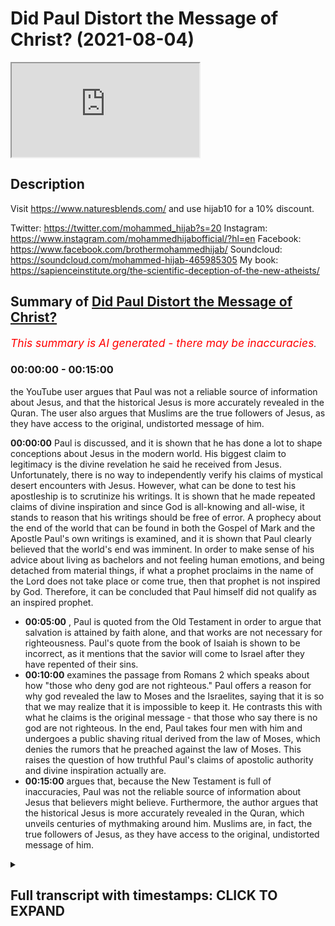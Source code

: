 # Did Paul Distort the Message of Christ? (2021-08-04)

<iframe loading='lazy' allow='autoplay' src='https://www.youtube.com/embed/FUb8dxd63RI'></iframe>

## Description

Visit https://www.naturesblends.com/ and use hijab10 for a 10% discount. 

Twitter: https://twitter.com/mohammed_hijab?s=20
Instagram: https://www.instagram.com/mohammedhijabofficial/?hl=en
Facebook: https://www.facebook.com/brothermohammedhijab/
Soundcloud: https://soundcloud.com/mohammed-hijab-465985305
My book: https://sapienceinstitute.org/the-scientific-deception-of-the-new-atheists/

## Summary of [Did Paul Distort the Message of Christ?](https://www.youtube.com/watch?v=FUb8dxd63RI)


*<span style="color:red; font-size:125%">This summary is AI generated - there may be inaccuracies</span>. [](/)*

### <a onclick="modifyYTiframeseektime('0')">00:00:00</a> - <a onclick="modifyYTiframeseektime('900')">00:15:00</a>

 the YouTube user argues that Paul was not a reliable source of information about Jesus, and that the historical Jesus is more accurately revealed in the Quran. The user also argues that Muslims are the true followers of Jesus, as they have access to the original, undistorted message of him.

**<a onclick="modifyYTiframeseektime('0')">00:00:00</a>**  Paul is discussed, and it is shown that he has done a lot to shape conceptions about Jesus in the modern world. His biggest claim to legitimacy is the divine revelation he said he received from Jesus. Unfortunately, there is no way to independently verify his claims of mystical desert encounters with Jesus. However, what can be done to test his apostleship is to scrutinize his writings. It is shown that he made repeated claims of divine inspiration and since God is all-knowing and all-wise, it stands to reason that his writings should be free of error. A prophecy about the end of the world that can be found in both the Gospel of Mark and the Apostle Paul's own writings is examined, and it is shown that Paul clearly believed that the world's end was imminent. In order to make sense of his advice about living as bachelors and not feeling human emotions, and being detached from material things, if what a prophet proclaims in the name of the Lord does not take place or come true, then that prophet is not inspired by God. Therefore, it can be concluded that Paul himself did not qualify as an inspired prophet.
* **<a onclick="modifyYTiframeseektime('300')">00:05:00</a>** , Paul is quoted from the Old Testament in order to argue that salvation is attained by faith alone, and that works are not necessary for righteousness. Paul's quote from the book of Isaiah is shown to be incorrect, as it mentions that the savior will come to Israel after they have repented of their sins.
* **<a onclick="modifyYTiframeseektime('600')">00:10:00</a>**  examines the passage from Romans 2 which speaks about how "those who deny god are not righteous." Paul offers a reason for why god revealed the law to Moses and the Israelites, saying that it is so that we may realize that it is impossible to keep it. He contrasts this with what he claims is the original message - that those who say there is no god are not righteous. In the end, Paul takes four men with him and undergoes a public  shaving ritual derived from the law of Moses, which denies the rumors that he preached against the law of Moses. This raises the question of how truthful Paul's claims of apostolic authority and divine inspiration actually are.
* **<a onclick="modifyYTiframeseektime('900')">00:15:00</a>** argues that, because the New Testament is full of inaccuracies, Paul was not the reliable source of information about Jesus that believers might believe. Furthermore, the author argues that the historical Jesus is more accurately revealed in the Quran, which unveils centuries of mythmaking around him. Muslims are, in fact, the true followers of Jesus, as they have access to the original, undistorted message of him.

<details><summary><h2>Full transcript with timestamps: CLICK TO EXPAND</h2></summary>

<a onclick="modifyYTiframeseektime('5')">0:00:05</a> paul of tarsus has done more than any  
<a onclick="modifyYTiframeseektime('7')">0:00:07</a> other person in history to influence and  
<a onclick="modifyYTiframeseektime('10')">0:00:10</a> shape conceptions about the person and  
<a onclick="modifyYTiframeseektime('12')">0:00:12</a> message of jesus  
<a onclick="modifyYTiframeseektime('14')">0:00:14</a> in this video we are going to consider  
<a onclick="modifyYTiframeseektime('16')">0:00:16</a> the question is paul a reliable source  
<a onclick="modifyYTiframeseektime('18')">0:00:18</a> of information about jesus  
<a onclick="modifyYTiframeseektime('25')">0:00:25</a> the early followers of jesus were hunted  
<a onclick="modifyYTiframeseektime('27')">0:00:27</a> and persecuted by paul who started out  
<a onclick="modifyYTiframeseektime('29')">0:00:29</a> as a zealous enemy of christianity  
<a onclick="modifyYTiframeseektime('32')">0:00:32</a> then one day while on a sandy desert  
<a onclick="modifyYTiframeseektime('34')">0:00:34</a> road to damascus paul said they had a  
<a onclick="modifyYTiframeseektime('36')">0:00:36</a> mystical encounter with a disembodied  
<a onclick="modifyYTiframeseektime('39')">0:00:39</a> voice claiming to be jesus  
<a onclick="modifyYTiframeseektime('41')">0:00:41</a> from there paul went on to become a  
<a onclick="modifyYTiframeseektime('43')">0:00:43</a> super evangelist dedicating his life to  
<a onclick="modifyYTiframeseektime('45')">0:00:45</a> spreading what he claimed was the  
<a onclick="modifyYTiframeseektime('47')">0:00:47</a> message of jesus  
<a onclick="modifyYTiframeseektime('49')">0:00:49</a> paul's biggest claim to legitimacy as an  
<a onclick="modifyYTiframeseektime('51')">0:00:51</a> apostle is the divine revelation which  
<a onclick="modifyYTiframeseektime('53')">0:00:53</a> he said he received directly from jesus  
<a onclick="modifyYTiframeseektime('56')">0:00:56</a> for example paul wrote i want you to  
<a onclick="modifyYTiframeseektime('59')">0:00:59</a> know brothers and sisters that the  
<a onclick="modifyYTiframeseektime('61')">0:01:01</a> gospel i preached is not of human origin  
<a onclick="modifyYTiframeseektime('64')">0:01:04</a> rather i received it by revelation from  
<a onclick="modifyYTiframeseektime('66')">0:01:06</a> jesus christ  
<a onclick="modifyYTiframeseektime('68')">0:01:08</a> unfortunately there is no way of  
<a onclick="modifyYTiframeseektime('70')">0:01:10</a> independently verifying paul's claims of  
<a onclick="modifyYTiframeseektime('73')">0:01:13</a> mystical desert encounters with jesus we  
<a onclick="modifyYTiframeseektime('75')">0:01:15</a> just have to take him at his word  
<a onclick="modifyYTiframeseektime('77')">0:01:17</a> what we can do to test paul's  
<a onclick="modifyYTiframeseektime('79')">0:01:19</a> apostleship is to scrutinize his  
<a onclick="modifyYTiframeseektime('81')">0:01:21</a> writings  
<a onclick="modifyYTiframeseektime('82')">0:01:22</a> he made repeated claims of divine  
<a onclick="modifyYTiframeseektime('84')">0:01:24</a> inspiration and since god is all-knowing  
<a onclick="modifyYTiframeseektime('86')">0:01:26</a> and all-wise it stands to reason that  
<a onclick="modifyYTiframeseektime('88')">0:01:28</a> paul's writings should be free of error  
<a onclick="modifyYTiframeseektime('96')">0:01:36</a> in the following prophecy paul provided  
<a onclick="modifyYTiframeseektime('98')">0:01:38</a> a timeline for the world's end  
<a onclick="modifyYTiframeseektime('101')">0:01:41</a> we will not all sleep but we will all be  
<a onclick="modifyYTiframeseektime('103')">0:01:43</a> changed in a flash in the twinkling of  
<a onclick="modifyYTiframeseektime('105')">0:01:45</a> an eye at the last trumpet  
<a onclick="modifyYTiframeseektime('108')">0:01:48</a> for the trumpet will sound the dead will  
<a onclick="modifyYTiframeseektime('110')">0:01:50</a> be raised imperishable and we will be  
<a onclick="modifyYTiframeseektime('112')">0:01:52</a> changed  
<a onclick="modifyYTiframeseektime('113')">0:01:53</a> sleep here is being used as a metaphor  
<a onclick="modifyYTiframeseektime('115')">0:01:55</a> for death so paul seems to be saying  
<a onclick="modifyYTiframeseektime('117')">0:01:57</a> that not all of the believers in his day  
<a onclick="modifyYTiframeseektime('119')">0:01:59</a> would die before the return of jesus  
<a onclick="modifyYTiframeseektime('122')">0:02:02</a> obviously this is a false prophecy as it  
<a onclick="modifyYTiframeseektime('124')">0:02:04</a> has been nearly 2 000 years since paul  
<a onclick="modifyYTiframeseektime('127')">0:02:07</a> wrote these words and the return of  
<a onclick="modifyYTiframeseektime('129')">0:02:09</a> jesus still has not taken place  
<a onclick="modifyYTiframeseektime('132')">0:02:12</a> in fact many new testament scholars and  
<a onclick="modifyYTiframeseektime('134')">0:02:14</a> thinkers conclude that paul and his  
<a onclick="modifyYTiframeseektime('136')">0:02:16</a> followers expected the imminent end of  
<a onclick="modifyYTiframeseektime('138')">0:02:18</a> the world  
<a onclick="modifyYTiframeseektime('139')">0:02:19</a> for example the distinguished new  
<a onclick="modifyYTiframeseektime('140')">0:02:20</a> testament scholar professor c k barrett  
<a onclick="modifyYTiframeseektime('143')">0:02:23</a> wrote in his commentary on this prophecy  
<a onclick="modifyYTiframeseektime('145')">0:02:25</a> paul expects that at the parousia second  
<a onclick="modifyYTiframeseektime('148')">0:02:28</a> coming of jesus he himself will not be  
<a onclick="modifyYTiframeseektime('150')">0:02:30</a> among the dead of whom he speaks in the  
<a onclick="modifyYTiframeseektime('152')">0:02:32</a> third person but among the living of  
<a onclick="modifyYTiframeseektime('155')">0:02:35</a> whom he speaks in the first person he  
<a onclick="modifyYTiframeseektime('157')">0:02:37</a> expected the parousia within his own  
<a onclick="modifyYTiframeseektime('159')">0:02:39</a> lifetime  
<a onclick="modifyYTiframeseektime('160')">0:02:40</a> a virtually identical end-of-world  
<a onclick="modifyYTiframeseektime('162')">0:02:42</a> prophecy can be found in the gospel of  
<a onclick="modifyYTiframeseektime('164')">0:02:44</a> mark the renowned christian apologist c  
<a onclick="modifyYTiframeseektime('167')">0:02:47</a> s lewis wrote that it is the most  
<a onclick="modifyYTiframeseektime('170')">0:02:50</a> embarrassing verse in the bible  
<a onclick="modifyYTiframeseektime('172')">0:02:52</a> now some christians try to defend paul  
<a onclick="modifyYTiframeseektime('174')">0:02:54</a> by claiming that when he made the  
<a onclick="modifyYTiframeseektime('176')">0:02:56</a> statement we will not all sleep he was  
<a onclick="modifyYTiframeseektime('178')">0:02:58</a> not including the believers of his day  
<a onclick="modifyYTiframeseektime('180')">0:03:00</a> among those who will not taste death but  
<a onclick="modifyYTiframeseektime('183')">0:03:03</a> rather he was referring to believers at  
<a onclick="modifyYTiframeseektime('185')">0:03:05</a> some unspecified time in the future  
<a onclick="modifyYTiframeseektime('187')">0:03:07</a> so what did paul intend by a statement  
<a onclick="modifyYTiframeseektime('190')">0:03:10</a> shall we interpret it literally or  
<a onclick="modifyYTiframeseektime('191')">0:03:11</a> figuratively  
<a onclick="modifyYTiframeseektime('192')">0:03:12</a> we can look to paul's related prophecies  
<a onclick="modifyYTiframeseektime('195')">0:03:15</a> to help us arrive at the correct  
<a onclick="modifyYTiframeseektime('196')">0:03:16</a> understanding  
<a onclick="modifyYTiframeseektime('197')">0:03:17</a> in the following prophecy paul advised  
<a onclick="modifyYTiframeseektime('199')">0:03:19</a> believers with regards to how they  
<a onclick="modifyYTiframeseektime('201')">0:03:21</a> should conduct themselves going forward  
<a onclick="modifyYTiframeseektime('204')">0:03:24</a> but those who marry will face many  
<a onclick="modifyYTiframeseektime('205')">0:03:25</a> troubles in this life and i want to  
<a onclick="modifyYTiframeseektime('207')">0:03:27</a> spare you this what i mean brothers and  
<a onclick="modifyYTiframeseektime('209')">0:03:29</a> sisters is that the time is short from  
<a onclick="modifyYTiframeseektime('212')">0:03:32</a> now on those who have wives should live  
<a onclick="modifyYTiframeseektime('214')">0:03:34</a> as if they do not  
<a onclick="modifyYTiframeseektime('216')">0:03:36</a> those who mourn as if they did not  
<a onclick="modifyYTiframeseektime('218')">0:03:38</a> those who are happy as if they were not  
<a onclick="modifyYTiframeseektime('221')">0:03:41</a> those who buy something as if it were  
<a onclick="modifyYTiframeseektime('223')">0:03:43</a> not theirs to keep  
<a onclick="modifyYTiframeseektime('224')">0:03:44</a> those who use the things of the world as  
<a onclick="modifyYTiframeseektime('226')">0:03:46</a> if not engrossed in them for this world  
<a onclick="modifyYTiframeseektime('228')">0:03:48</a> in its present form is passing away  
<a onclick="modifyYTiframeseektime('231')">0:03:51</a> note paul's statements about marriage  
<a onclick="modifyYTiframeseektime('233')">0:03:53</a> emotions and materialism  
<a onclick="modifyYTiframeseektime('235')">0:03:55</a> believers are told that all such  
<a onclick="modifyYTiframeseektime('236')">0:03:56</a> activities are futile as time is short  
<a onclick="modifyYTiframeseektime('239')">0:03:59</a> and the world is passing away believers  
<a onclick="modifyYTiframeseektime('241')">0:04:01</a> are advised to avoid such things from  
<a onclick="modifyYTiframeseektime('243')">0:04:03</a> now on i.e with immediate effect going  
<a onclick="modifyYTiframeseektime('246')">0:04:06</a> forward  
<a onclick="modifyYTiframeseektime('246')">0:04:06</a> this is clear proof that paul genuinely  
<a onclick="modifyYTiframeseektime('249')">0:04:09</a> believed that the world's end was  
<a onclick="modifyYTiframeseektime('250')">0:04:10</a> imminent otherwise his advice about  
<a onclick="modifyYTiframeseektime('252')">0:04:12</a> living as bachelors not feeling human  
<a onclick="modifyYTiframeseektime('254')">0:04:14</a> emotions and being completely detached  
<a onclick="modifyYTiframeseektime('256')">0:04:16</a> from material things is nonsensical as  
<a onclick="modifyYTiframeseektime('259')">0:04:19</a> christians would have been unnecessarily  
<a onclick="modifyYTiframeseektime('261')">0:04:21</a> going about life as celibate emotionless  
<a onclick="modifyYTiframeseektime('263')">0:04:23</a> ascetics for nearly 2 000 years and  
<a onclick="modifyYTiframeseektime('265')">0:04:25</a> counting  
<a onclick="modifyYTiframeseektime('266')">0:04:26</a> this is highly problematic when we  
<a onclick="modifyYTiframeseektime('268')">0:04:28</a> consider the standard that the old  
<a onclick="modifyYTiframeseektime('269')">0:04:29</a> testament lays out for true divine  
<a onclick="modifyYTiframeseektime('271')">0:04:31</a> inspiration  
<a onclick="modifyYTiframeseektime('272')">0:04:32</a> if what a prophet proclaims in the name  
<a onclick="modifyYTiframeseektime('274')">0:04:34</a> of the lord does not take place or come  
<a onclick="modifyYTiframeseektime('276')">0:04:36</a> true that is a message the lord has not  
<a onclick="modifyYTiframeseektime('279')">0:04:39</a> spoken  
<a onclick="modifyYTiframeseektime('280')">0:04:40</a> we can see that according to the bible  
<a onclick="modifyYTiframeseektime('282')">0:04:42</a> itself anyone who makes a claim about  
<a onclick="modifyYTiframeseektime('284')">0:04:44</a> the future which then fails to come true  
<a onclick="modifyYTiframeseektime('286')">0:04:46</a> cannot be inspired by god  
<a onclick="modifyYTiframeseektime('294')">0:04:54</a> one of paul's core teachings is the idea  
<a onclick="modifyYTiframeseektime('296')">0:04:56</a> that salvation is achieved through faith  
<a onclick="modifyYTiframeseektime('298')">0:04:58</a> in jesus alone and not any kind of works  
<a onclick="modifyYTiframeseektime('301')">0:05:01</a> as paul informed us but what does it say  
<a onclick="modifyYTiframeseektime('304')">0:05:04</a> the word is near you it is in your mouth  
<a onclick="modifyYTiframeseektime('307')">0:05:07</a> and in your heart  
<a onclick="modifyYTiframeseektime('308')">0:05:08</a> that is the message concerning faith  
<a onclick="modifyYTiframeseektime('310')">0:05:10</a> that we proclaim  
<a onclick="modifyYTiframeseektime('312')">0:05:12</a> if you declare with your mouth jesus is  
<a onclick="modifyYTiframeseektime('314')">0:05:14</a> lord and believe in your heart that god  
<a onclick="modifyYTiframeseektime('316')">0:05:16</a> raised him from the dead you will be  
<a onclick="modifyYTiframeseektime('317')">0:05:17</a> saved  
<a onclick="modifyYTiframeseektime('319')">0:05:19</a> here paul is quoting from the old  
<a onclick="modifyYTiframeseektime('320')">0:05:20</a> testament in order to lend support to  
<a onclick="modifyYTiframeseektime('322')">0:05:22</a> his theology that we are saved by faith  
<a onclick="modifyYTiframeseektime('324')">0:05:24</a> alone and not works  
<a onclick="modifyYTiframeseektime('326')">0:05:26</a> let's take a look at the original  
<a onclick="modifyYTiframeseektime('327')">0:05:27</a> passage in the book of deuteronomy  
<a onclick="modifyYTiframeseektime('330')">0:05:30</a> the word is very near you it is in your  
<a onclick="modifyYTiframeseektime('332')">0:05:32</a> mouth and in your heart so you may obey  
<a onclick="modifyYTiframeseektime('334')">0:05:34</a> it  
<a onclick="modifyYTiframeseektime('335')">0:05:35</a> notice the problem paul has taken the  
<a onclick="modifyYTiframeseektime('338')">0:05:38</a> quarter of its original context he left  
<a onclick="modifyYTiframeseektime('340')">0:05:40</a> out the part that states so you may obey  
<a onclick="modifyYTiframeseektime('342')">0:05:42</a> it  
<a onclick="modifyYTiframeseektime('343')">0:05:43</a> in other words paul has omitted god's  
<a onclick="modifyYTiframeseektime('345')">0:05:45</a> command to obey the mosaic law  
<a onclick="modifyYTiframeseektime('348')">0:05:48</a> we can see that the original passage in  
<a onclick="modifyYTiframeseektime('349')">0:05:49</a> the old testament actually establishes  
<a onclick="modifyYTiframeseektime('351')">0:05:51</a> the opposite of what paul intended works  
<a onclick="modifyYTiframeseektime('353')">0:05:53</a> are indeed important  
<a onclick="modifyYTiframeseektime('361')">0:06:01</a> another of paul's core teachings is the  
<a onclick="modifyYTiframeseektime('363')">0:06:03</a> idea that all of god's covenantal  
<a onclick="modifyYTiframeseektime('365')">0:06:05</a> promises to abraham were fulfilled by  
<a onclick="modifyYTiframeseektime('367')">0:06:07</a> the coming of jesus as paul informed us  
<a onclick="modifyYTiframeseektime('371')">0:06:11</a> the promises were spoken to abraham and  
<a onclick="modifyYTiframeseektime('373')">0:06:13</a> to his seed scripture does not say  
<a onclick="modifyYTiframeseektime('376')">0:06:16</a> antecedes meaning many people but unto  
<a onclick="modifyYTiframeseektime('379')">0:06:19</a> your seed meaning one person who is  
<a onclick="modifyYTiframeseektime('381')">0:06:21</a> christ  
<a onclick="modifyYTiframeseektime('383')">0:06:23</a> here paul is making the argument that  
<a onclick="modifyYTiframeseektime('385')">0:06:25</a> god's promise to abraham did not speak  
<a onclick="modifyYTiframeseektime('387')">0:06:27</a> of seeds in the plural but rather seed  
<a onclick="modifyYTiframeseektime('389')">0:06:29</a> in the singular and concludes that the  
<a onclick="modifyYTiframeseektime('391')">0:06:31</a> single seed is a reference to one man  
<a onclick="modifyYTiframeseektime('393')">0:06:33</a> i.e jesus  
<a onclick="modifyYTiframeseektime('395')">0:06:35</a> let's take a look at the original  
<a onclick="modifyYTiframeseektime('397')">0:06:37</a> passage in the book of genesis  
<a onclick="modifyYTiframeseektime('399')">0:06:39</a> and i will establish my covenant with  
<a onclick="modifyYTiframeseektime('401')">0:06:41</a> him for an everlasting covenant and with  
<a onclick="modifyYTiframeseektime('403')">0:06:43</a> his seed after him  
<a onclick="modifyYTiframeseektime('405')">0:06:45</a> the original hebrew word used for seed  
<a onclick="modifyYTiframeseektime('407')">0:06:47</a> is zera which is a collective noun that  
<a onclick="modifyYTiframeseektime('409')">0:06:49</a> can be used to refer to both a single  
<a onclick="modifyYTiframeseektime('411')">0:06:51</a> descendant or many descendants it  
<a onclick="modifyYTiframeseektime('413')">0:06:53</a> depends on the context in which it  
<a onclick="modifyYTiframeseektime('415')">0:06:55</a> appears this is just like the english  
<a onclick="modifyYTiframeseektime('417')">0:06:57</a> language for example the word sheep can  
<a onclick="modifyYTiframeseektime('419')">0:06:59</a> mean one sheep or many depending on the  
<a onclick="modifyYTiframeseektime('421')">0:07:01</a> context  
<a onclick="modifyYTiframeseektime('423')">0:07:03</a> so how should we interpret the mention  
<a onclick="modifyYTiframeseektime('424')">0:07:04</a> of seed in the old testament we find an  
<a onclick="modifyYTiframeseektime('427')">0:07:07</a> answer in the same book of genesis  
<a onclick="modifyYTiframeseektime('429')">0:07:09</a> and i will make thy seed as the dust of  
<a onclick="modifyYTiframeseektime('431')">0:07:11</a> the earth so that if a man can number  
<a onclick="modifyYTiframeseektime('434')">0:07:14</a> the dust of the earth then shall thy  
<a onclick="modifyYTiframeseektime('436')">0:07:16</a> seed also be numbered  
<a onclick="modifyYTiframeseektime('438')">0:07:18</a> here god promised abraham that he will  
<a onclick="modifyYTiframeseektime('439')">0:07:19</a> be blessed with a multitude of  
<a onclick="modifyYTiframeseektime('441')">0:07:21</a> descendants  
<a onclick="modifyYTiframeseektime('442')">0:07:22</a> likening his seed to the dust of the  
<a onclick="modifyYTiframeseektime('444')">0:07:24</a> earth  
<a onclick="modifyYTiframeseektime('445')">0:07:25</a> therefore we can see that the correct  
<a onclick="modifyYTiframeseektime('446')">0:07:26</a> context for seed is not a single seed as  
<a onclick="modifyYTiframeseektime('449')">0:07:29</a> paul incorrectly interpreted it but  
<a onclick="modifyYTiframeseektime('451')">0:07:31</a> rather many  
<a onclick="modifyYTiframeseektime('458')">0:07:38</a> paul taught that the nation of israel  
<a onclick="modifyYTiframeseektime('460')">0:07:40</a> will be saved from its sins through  
<a onclick="modifyYTiframeseektime('461')">0:07:41</a> jesus as paul informed us and in this  
<a onclick="modifyYTiframeseektime('464')">0:07:44</a> way all israel will be saved as it is  
<a onclick="modifyYTiframeseektime('467')">0:07:47</a> written the deliverer will come from  
<a onclick="modifyYTiframeseektime('469')">0:07:49</a> zion he will turn godlessness away from  
<a onclick="modifyYTiframeseektime('471')">0:07:51</a> jacob  
<a onclick="modifyYTiframeseektime('472')">0:07:52</a> here paul has quoted from the old  
<a onclick="modifyYTiframeseektime('474')">0:07:54</a> testament book of isaiah  
<a onclick="modifyYTiframeseektime('476')">0:07:56</a> the redeemer will come to zion to those  
<a onclick="modifyYTiframeseektime('478')">0:07:58</a> in jacob who repent of their sins  
<a onclick="modifyYTiframeseektime('480')">0:08:00</a> declares the lord  
<a onclick="modifyYTiframeseektime('482')">0:08:02</a> note the clear mismatch paul's quote  
<a onclick="modifyYTiframeseektime('484')">0:08:04</a> mentions that the savior will remove sin  
<a onclick="modifyYTiframeseektime('486')">0:08:06</a> from israel whereas the book of isaiah  
<a onclick="modifyYTiframeseektime('488')">0:08:08</a> states that their savior will come to  
<a onclick="modifyYTiframeseektime('490')">0:08:10</a> israel after is repented from sin  
<a onclick="modifyYTiframeseektime('493')">0:08:13</a> just what is going on here  
<a onclick="modifyYTiframeseektime('495')">0:08:15</a> paul may have been quoting from the  
<a onclick="modifyYTiframeseektime('496')">0:08:16</a> septuagint a greek version of the old  
<a onclick="modifyYTiframeseektime('498')">0:08:18</a> testament  
<a onclick="modifyYTiframeseektime('499')">0:08:19</a> and the deliverer shall come for sion's  
<a onclick="modifyYTiframeseektime('501')">0:08:21</a> sake and shall turn away ungodliness  
<a onclick="modifyYTiframeseektime('503')">0:08:23</a> from jacob  
<a onclick="modifyYTiframeseektime('505')">0:08:25</a> we can see that paul's quote closely  
<a onclick="modifyYTiframeseektime('507')">0:08:27</a> matches the greek septuagint  
<a onclick="modifyYTiframeseektime('509')">0:08:29</a> it turns out that there are two variant  
<a onclick="modifyYTiframeseektime('511')">0:08:31</a> readings of the old testament the one in  
<a onclick="modifyYTiframeseektime('513')">0:08:33</a> hebrew and the greek septuagint that  
<a onclick="modifyYTiframeseektime('515')">0:08:35</a> paul seems to have quoted from  
<a onclick="modifyYTiframeseektime('517')">0:08:37</a> there is in fact strong evidence that  
<a onclick="modifyYTiframeseektime('519')">0:08:39</a> the greek septuagint contains a later  
<a onclick="modifyYTiframeseektime('521')">0:08:41</a> reading this is because the dead sea  
<a onclick="modifyYTiframeseektime('523')">0:08:43</a> scrolls the oldest surviving manuscripts  
<a onclick="modifyYTiframeseektime('525')">0:08:45</a> for the old testament support the  
<a onclick="modifyYTiframeseektime('527')">0:08:47</a> reading that is found in the hebrew  
<a onclick="modifyYTiframeseektime('528')">0:08:48</a> scriptures  
<a onclick="modifyYTiframeseektime('529')">0:08:49</a> this means that when paul chose to quote  
<a onclick="modifyYTiframeseektime('531')">0:08:51</a> from the greek septuagint he unknowingly  
<a onclick="modifyYTiframeseektime('533')">0:08:53</a> used the later incorrect reading god  
<a onclick="modifyYTiframeseektime('536')">0:08:56</a> obviously would not have inspired him to  
<a onclick="modifyYTiframeseektime('537')">0:08:57</a> make such a mistake  
<a onclick="modifyYTiframeseektime('544')">0:09:04</a> paul argued that nobody can achieve  
<a onclick="modifyYTiframeseektime('546')">0:09:06</a> righteousness through the works of the  
<a onclick="modifyYTiframeseektime('548')">0:09:08</a> mosaic law as paul informed us as it is  
<a onclick="modifyYTiframeseektime('551')">0:09:11</a> written there is no unrighteous not even  
<a onclick="modifyYTiframeseektime('554')">0:09:14</a> one there is no one who understands  
<a onclick="modifyYTiframeseektime('556')">0:09:16</a> there is no one who seeks god  
<a onclick="modifyYTiframeseektime('558')">0:09:18</a> their throats are open graves their  
<a onclick="modifyYTiframeseektime('560')">0:09:20</a> tongues practice deceit  
<a onclick="modifyYTiframeseektime('562')">0:09:22</a> the poison of vipers is on their lips  
<a onclick="modifyYTiframeseektime('565')">0:09:25</a> their mouths are full of cursing and  
<a onclick="modifyYTiframeseektime('566')">0:09:26</a> bitterness  
<a onclick="modifyYTiframeseektime('568')">0:09:28</a> their feet are swift to shed blood  
<a onclick="modifyYTiframeseektime('570')">0:09:30</a> there is no fear of god before their  
<a onclick="modifyYTiframeseektime('572')">0:09:32</a> eyes  
<a onclick="modifyYTiframeseektime('573')">0:09:33</a> therefore no one will be declared  
<a onclick="modifyYTiframeseektime('575')">0:09:35</a> righteous in god's sight by the works of  
<a onclick="modifyYTiframeseektime('576')">0:09:36</a> the law  
<a onclick="modifyYTiframeseektime('578')">0:09:38</a> what paul quotes here is a compilation  
<a onclick="modifyYTiframeseektime('580')">0:09:40</a> of six separate passages from the old  
<a onclick="modifyYTiframeseektime('581')">0:09:41</a> testament book of psalms and isaiah he  
<a onclick="modifyYTiframeseektime('584')">0:09:44</a> has strung them together to appear as  
<a onclick="modifyYTiframeseektime('586')">0:09:46</a> one quote  
<a onclick="modifyYTiframeseektime('587')">0:09:47</a> let's examine one of the passages that  
<a onclick="modifyYTiframeseektime('589')">0:09:49</a> paul referenced from psalm 14  
<a onclick="modifyYTiframeseektime('592')">0:09:52</a> the fool says in his heart there is no  
<a onclick="modifyYTiframeseektime('594')">0:09:54</a> god they are corrupt their deeds are  
<a onclick="modifyYTiframeseektime('596')">0:09:56</a> vile there is no one who does good  
<a onclick="modifyYTiframeseektime('599')">0:09:59</a> do all these evildoers know nothing  
<a onclick="modifyYTiframeseektime('601')">0:10:01</a> they devour my people as though eating  
<a onclick="modifyYTiframeseektime('603')">0:10:03</a> bread  
<a onclick="modifyYTiframeseektime('604')">0:10:04</a> they never call on the lord but there  
<a onclick="modifyYTiframeseektime('606')">0:10:06</a> they are overwhelmed with dread for god  
<a onclick="modifyYTiframeseektime('609')">0:10:09</a> is present in the company of the  
<a onclick="modifyYTiframeseektime('610')">0:10:10</a> righteous  
<a onclick="modifyYTiframeseektime('611')">0:10:11</a> we can see that the original passage is  
<a onclick="modifyYTiframeseektime('613')">0:10:13</a> talking about those who say there is no  
<a onclick="modifyYTiframeseektime('615')">0:10:15</a> god  
<a onclick="modifyYTiframeseektime('616')">0:10:16</a> it is these people who are said to do no  
<a onclick="modifyYTiframeseektime('618')">0:10:18</a> good such evildoers are then contrasted  
<a onclick="modifyYTiframeseektime('620')">0:10:20</a> with a second group of people referred  
<a onclick="modifyYTiframeseektime('622')">0:10:22</a> to as my people who are said to be the  
<a onclick="modifyYTiframeseektime('624')">0:10:24</a> company of the righteous  
<a onclick="modifyYTiframeseektime('626')">0:10:26</a> it turns out that paul has distorted  
<a onclick="modifyYTiframeseektime('628')">0:10:28</a> this passage it does not say as paul  
<a onclick="modifyYTiframeseektime('631')">0:10:31</a> quotes it that no human being is  
<a onclick="modifyYTiframeseektime('633')">0:10:33</a> righteous rather it says that those who  
<a onclick="modifyYTiframeseektime('635')">0:10:35</a> deny god are not righteous  
<a onclick="modifyYTiframeseektime('642')">0:10:42</a> paul offered the following reason as to  
<a onclick="modifyYTiframeseektime('644')">0:10:44</a> why god revealed the law to moses and  
<a onclick="modifyYTiframeseektime('646')">0:10:46</a> the israelites  
<a onclick="modifyYTiframeseektime('648')">0:10:48</a> now we know that whatever the law says  
<a onclick="modifyYTiframeseektime('650')">0:10:50</a> it says to those who are under the law  
<a onclick="modifyYTiframeseektime('652')">0:10:52</a> that for this purpose every mouth may be  
<a onclick="modifyYTiframeseektime('654')">0:10:54</a> stopped and all the world may become  
<a onclick="modifyYTiframeseektime('656')">0:10:56</a> guilty before god  
<a onclick="modifyYTiframeseektime('658')">0:10:58</a> according to paul the law was revealed  
<a onclick="modifyYTiframeseektime('660')">0:11:00</a> to make us realize that it is impossible  
<a onclick="modifyYTiframeseektime('662')">0:11:02</a> to keep and that we are therefore all  
<a onclick="modifyYTiframeseektime('664')">0:11:04</a> guilty before god  
<a onclick="modifyYTiframeseektime('666')">0:11:06</a> let's compare this to what god has to  
<a onclick="modifyYTiframeseektime('668')">0:11:08</a> say about the law in the old testament  
<a onclick="modifyYTiframeseektime('670')">0:11:10</a> now what i am commanding you today is  
<a onclick="modifyYTiframeseektime('672')">0:11:12</a> not too difficult for you or beyond your  
<a onclick="modifyYTiframeseektime('674')">0:11:14</a> reach no the word is very near you it is  
<a onclick="modifyYTiframeseektime('677')">0:11:17</a> in your mouth and in your heart so you  
<a onclick="modifyYTiframeseektime('679')">0:11:19</a> may obey it  
<a onclick="modifyYTiframeseektime('680')">0:11:20</a> we can see that god says very clearly  
<a onclick="modifyYTiframeseektime('682')">0:11:22</a> that the law is not too difficult to  
<a onclick="modifyYTiframeseektime('684')">0:11:24</a> obey or beyond our reach which is the  
<a onclick="modifyYTiframeseektime('686')">0:11:26</a> complete opposite of what paul claimed  
<a onclick="modifyYTiframeseektime('689')">0:11:29</a> paul even had some very negative things  
<a onclick="modifyYTiframeseektime('690')">0:11:30</a> to say about the law here he called it a  
<a onclick="modifyYTiframeseektime('693')">0:11:33</a> curse  
<a onclick="modifyYTiframeseektime('694')">0:11:34</a> for as many as are of the works of the  
<a onclick="modifyYTiframeseektime('696')">0:11:36</a> law are under a curse  
<a onclick="modifyYTiframeseektime('698')">0:11:38</a> paul also had bad things to say about  
<a onclick="modifyYTiframeseektime('700')">0:11:40</a> his past efforts of keeping the law  
<a onclick="modifyYTiframeseektime('702')">0:11:42</a> here he referred to it as garbage as for  
<a onclick="modifyYTiframeseektime('704')">0:11:44</a> righteousness based on the law faultless  
<a onclick="modifyYTiframeseektime('707')">0:11:47</a> but whatever word gains to me i now  
<a onclick="modifyYTiframeseektime('709')">0:11:49</a> consider loss for the sake of christ i  
<a onclick="modifyYTiframeseektime('711')">0:11:51</a> consider them garbage  
<a onclick="modifyYTiframeseektime('713')">0:11:53</a> again such negativity is at odds with  
<a onclick="modifyYTiframeseektime('715')">0:11:55</a> what the old testament teaches for i  
<a onclick="modifyYTiframeseektime('717')">0:11:57</a> command you today to love the lord your  
<a onclick="modifyYTiframeseektime('719')">0:11:59</a> god to walk in obedience to him and to  
<a onclick="modifyYTiframeseektime('722')">0:12:02</a> keep his commands decrees and laws  
<a onclick="modifyYTiframeseektime('725')">0:12:05</a> then you will live and increase and the  
<a onclick="modifyYTiframeseektime('727')">0:12:07</a> lord your god will bless you  
<a onclick="modifyYTiframeseektime('729')">0:12:09</a> here god stated that obeying the law  
<a onclick="modifyYTiframeseektime('731')">0:12:11</a> will bring one blessing and prosperity  
<a onclick="modifyYTiframeseektime('734')">0:12:14</a> we can see that paul's teachings about  
<a onclick="modifyYTiframeseektime('735')">0:12:15</a> the law completely contradict the old  
<a onclick="modifyYTiframeseektime('737')">0:12:17</a> testament on many points so paul cannot  
<a onclick="modifyYTiframeseektime('740')">0:12:20</a> have gotten his message from the same  
<a onclick="modifyYTiframeseektime('741')">0:12:21</a> god that inspired the old testament  
<a onclick="modifyYTiframeseektime('749')">0:12:29</a> the bible informs us that towards the  
<a onclick="modifyYTiframeseektime('751')">0:12:31</a> end of his ministerial career paul  
<a onclick="modifyYTiframeseektime('753')">0:12:33</a> visited jerusalem which was home to  
<a onclick="modifyYTiframeseektime('755')">0:12:35</a> thousands of christians who zealously  
<a onclick="modifyYTiframeseektime('757')">0:12:37</a> obeyed the law of moses we are told that  
<a onclick="modifyYTiframeseektime('759')">0:12:39</a> senior christians directly confronted  
<a onclick="modifyYTiframeseektime('761')">0:12:41</a> paul about rumors that he was preaching  
<a onclick="modifyYTiframeseektime('763')">0:12:43</a> against the law of moses  
<a onclick="modifyYTiframeseektime('765')">0:12:45</a> the next day paul and the rest of us  
<a onclick="modifyYTiframeseektime('767')">0:12:47</a> went to see james and all the elders  
<a onclick="modifyYTiframeseektime('769')">0:12:49</a> were present  
<a onclick="modifyYTiframeseektime('770')">0:12:50</a> then they said to paul you see brother  
<a onclick="modifyYTiframeseektime('773')">0:12:53</a> how many thousands of jews have believed  
<a onclick="modifyYTiframeseektime('775')">0:12:55</a> and all of them are zealous for the law  
<a onclick="modifyYTiframeseektime('777')">0:12:57</a> they have been informed that you teach  
<a onclick="modifyYTiframeseektime('779')">0:12:59</a> all the jews who live among the gentiles  
<a onclick="modifyYTiframeseektime('781')">0:13:01</a> to turn away from moses telling them not  
<a onclick="modifyYTiframeseektime('783')">0:13:03</a> to circumcise their children or live  
<a onclick="modifyYTiframeseektime('785')">0:13:05</a> according to our customs  
<a onclick="modifyYTiframeseektime('787')">0:13:07</a> if paul was a genuine apostle then we  
<a onclick="modifyYTiframeseektime('789')">0:13:09</a> should expect him to be forthcoming  
<a onclick="modifyYTiframeseektime('791')">0:13:11</a> about his true beliefs and teachings  
<a onclick="modifyYTiframeseektime('793')">0:13:13</a> let's now see how paul actually reacted  
<a onclick="modifyYTiframeseektime('796')">0:13:16</a> what shall we do they will certainly  
<a onclick="modifyYTiframeseektime('798')">0:13:18</a> hear that you have come so do what we  
<a onclick="modifyYTiframeseektime('800')">0:13:20</a> tell you  
<a onclick="modifyYTiframeseektime('801')">0:13:21</a> there are four men with us who have made  
<a onclick="modifyYTiframeseektime('803')">0:13:23</a> a vow  
<a onclick="modifyYTiframeseektime('804')">0:13:24</a> take these men  
<a onclick="modifyYTiframeseektime('806')">0:13:26</a> joining their purification rights and  
<a onclick="modifyYTiframeseektime('808')">0:13:28</a> paid their expenses so that they can  
<a onclick="modifyYTiframeseektime('810')">0:13:30</a> have their heads shaved  
<a onclick="modifyYTiframeseektime('811')">0:13:31</a> then everyone will know there is no  
<a onclick="modifyYTiframeseektime('814')">0:13:34</a> truth in these reports about you  
<a onclick="modifyYTiframeseektime('816')">0:13:36</a> the next day paul took the men and  
<a onclick="modifyYTiframeseektime('818')">0:13:38</a> purified himself along with them  
<a onclick="modifyYTiframeseektime('820')">0:13:40</a> we can see that the senior christians in  
<a onclick="modifyYTiframeseektime('822')">0:13:42</a> jerusalem commanded paul to undergo a  
<a onclick="modifyYTiframeseektime('825')">0:13:45</a> public head shaving ritual that was  
<a onclick="modifyYTiframeseektime('827')">0:13:47</a> derived from the law of moses  
<a onclick="modifyYTiframeseektime('829')">0:13:49</a> paul submissively complied with their  
<a onclick="modifyYTiframeseektime('831')">0:13:51</a> command thus denying the rumors that he  
<a onclick="modifyYTiframeseektime('833')">0:13:53</a> preached against the law of moses  
<a onclick="modifyYTiframeseektime('836')">0:13:56</a> now in the previous section we saw  
<a onclick="modifyYTiframeseektime('837')">0:13:57</a> examples of paul's negative attitude  
<a onclick="modifyYTiframeseektime('839')">0:13:59</a> towards a mosaic law labeling it a curse  
<a onclick="modifyYTiframeseektime('842')">0:14:02</a> and describing efforts to obey it as  
<a onclick="modifyYTiframeseektime('844')">0:14:04</a> garbage  
<a onclick="modifyYTiframeseektime('845')">0:14:05</a> by conducting himself in this manner  
<a onclick="modifyYTiframeseektime('847')">0:14:07</a> paul was being two-faced for he behaved  
<a onclick="modifyYTiframeseektime('849')">0:14:09</a> in one way to the faces of senior  
<a onclick="modifyYTiframeseektime('851')">0:14:11</a> christians and another way in his  
<a onclick="modifyYTiframeseektime('853')">0:14:13</a> writings  
<a onclick="modifyYTiframeseektime('854')">0:14:14</a> in the following examples paul wrote  
<a onclick="modifyYTiframeseektime('856')">0:14:16</a> that jews are the same as non-jews and  
<a onclick="modifyYTiframeseektime('859')">0:14:19</a> no longer bound to keep any of the  
<a onclick="modifyYTiframeseektime('860')">0:14:20</a> mosaic law  
<a onclick="modifyYTiframeseektime('862')">0:14:22</a> there is neither jew nor greek  
<a onclick="modifyYTiframeseektime('865')">0:14:25</a> we have been released from the law so  
<a onclick="modifyYTiframeseektime('866')">0:14:26</a> that we serve in the new way of the  
<a onclick="modifyYTiframeseektime('868')">0:14:28</a> spirit and not in the old way of the  
<a onclick="modifyYTiframeseektime('870')">0:14:30</a> written code  
<a onclick="modifyYTiframeseektime('872')">0:14:32</a> we can see that paul taught the very  
<a onclick="modifyYTiframeseektime('873')">0:14:33</a> things he was accused of and deceptively  
<a onclick="modifyYTiframeseektime('875')">0:14:35</a> denied  
<a onclick="modifyYTiframeseektime('882')">0:14:42</a> in this video we've examined a number of  
<a onclick="modifyYTiframeseektime('884')">0:14:44</a> paul's writings and found many issues  
<a onclick="modifyYTiframeseektime('887')">0:14:47</a> which seriously undermine his claims of  
<a onclick="modifyYTiframeseektime('889')">0:14:49</a> apostleship and divine inspiration  
<a onclick="modifyYTiframeseektime('891')">0:14:51</a> a big problem which arises from this  
<a onclick="modifyYTiframeseektime('894')">0:14:54</a> is the fact that paul dominates the  
<a onclick="modifyYTiframeseektime('896')">0:14:56</a> pages of the new testament with over  
<a onclick="modifyYTiframeseektime('898')">0:14:58</a> half of its books being attributed to  
<a onclick="modifyYTiframeseektime('899')">0:14:59</a> him  
<a onclick="modifyYTiframeseektime('900')">0:15:00</a> so when one reads new testament and  
<a onclick="modifyYTiframeseektime('902')">0:15:02</a> takes it at face value you are viewing  
<a onclick="modifyYTiframeseektime('904')">0:15:04</a> jesus through the lens of paul who has  
<a onclick="modifyYTiframeseektime('906')">0:15:06</a> been proven to be an unreliable source  
<a onclick="modifyYTiframeseektime('908')">0:15:08</a> sincere truth-seeking christians faced  
<a onclick="modifyYTiframeseektime('911')">0:15:11</a> the difficult task of peeling away  
<a onclick="modifyYTiframeseektime('913')">0:15:13</a> layers of myth in order to try and  
<a onclick="modifyYTiframeseektime('915')">0:15:15</a> arrive at the true historical jesus  
<a onclick="modifyYTiframeseektime('918')">0:15:18</a> god out of his mercy for mankind did not  
<a onclick="modifyYTiframeseektime('920')">0:15:20</a> leave us in a state of confusion  
<a onclick="modifyYTiframeseektime('922')">0:15:22</a> the quran was revealed and unravels  
<a onclick="modifyYTiframeseektime('924')">0:15:24</a> centuries of myth-making around jesus  
<a onclick="modifyYTiframeseektime('927')">0:15:27</a> muslims are the true followers of jesus  
<a onclick="modifyYTiframeseektime('930')">0:15:30</a> as thanks to the quran we have access to  
<a onclick="modifyYTiframeseektime('932')">0:15:32</a> and implement his original undistorted  
<a onclick="modifyYTiframeseektime('934')">0:15:34</a> message  
<a onclick="modifyYTiframeseektime('937')">0:15:37</a> to learn more about the true message of  
<a onclick="modifyYTiframeseektime('939')">0:15:39</a> jesus please download your free copy of  
<a onclick="modifyYTiframeseektime('941')">0:15:41</a> the book jesus man messenger messiah  
<a onclick="modifyYTiframeseektime('944')">0:15:44</a> from the link below  
</details>